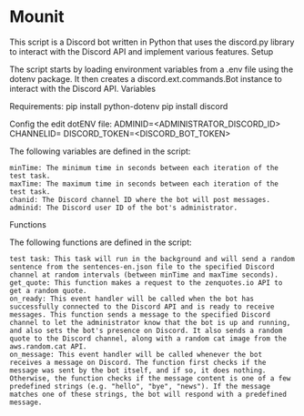 # Mounit

This script is a Discord bot written in Python that uses the discord.py library to interact with the Discord API and implement various features.
Setup

The script starts by loading environment variables from a .env file using the dotenv package. It then creates a discord.ext.commands.Bot instance to interact with the Discord API.
Variables

Requirements:
    pip install python-dotenv
    pip install discord

Config the edit dotENV file:
    ADMINID=<ADMINISTRATOR_DISCORD_ID>
    CHANNELID=<CHANNELID>
    DISCORD_TOKEN=<DISCORD_BOT_TOKEN>

The following variables are defined in the script:

    minTime: The minimum time in seconds between each iteration of the test task.
    maxTime: The maximum time in seconds between each iteration of the test task.
    chanid: The Discord channel ID where the bot will post messages.
    adminid: The Discord user ID of the bot's administrator.

Functions

The following functions are defined in the script:

    test task: This task will run in the background and will send a random sentence from the sentences-en.json file to the specified Discord channel at random intervals (between minTime and maxTime seconds).
    get_quote: This function makes a request to the zenquotes.io API to get a random quote.
    on_ready: This event handler will be called when the bot has successfully connected to the Discord API and is ready to receive messages. This function sends a message to the specified Discord channel to let the administrator know that the bot is up and running, and also sets the bot's presence on Discord. It also sends a random quote to the Discord channel, along with a random cat image from the aws.random.cat API.
    on_message: This event handler will be called whenever the bot receives a message on Discord. The function first checks if the message was sent by the bot itself, and if so, it does nothing. Otherwise, the function checks if the message content is one of a few predefined strings (e.g. "hello", "bye", "news"). If the message matches one of these strings, the bot will respond with a predefined message.
